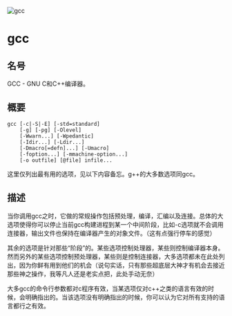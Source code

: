 ![gcc](https://www.itjungle.com/tfh/tfh101415-story01-fig01.pn://www.embarcados.com.br/wp-content/uploads/2014/05/imagem-de-destaque-61.png)
# gcc

## 名号
GCC - GNU C和C++编译器。

## 概要
```
gcc [-c|-S|-E] [-std=standard]
    [-g] [-pg] [-Olevel]
    [-Wwarn...] [-Wpedantic]
    [-Idir...] [-Ldir...]
    [-Dmacro[=defn]...] [-Umacro]
    [-foption...] [-mmachine-option...]
    [-o outfile] [@file] infile...
```
这里仅列出最有用的选项，见以下内容备忘。g++的大多数选项同gcc。

## 描述
当你调用gcc之时，它做的常规操作包括预处理，编译，汇编以及连接。总体的大选项使得你可以停止当前gcc构建进程到某一个中间阶段，比如-c选项就不会调用连接器，输出文件也保持在编译器产生的对象文件。（这有点强行停车的感觉）

其余的选项是针对那些“阶段”的。某些选项控制处理器，某些则控制编译器本身。然而另外的某些选项控制预处理器，某些则是控制连接器，大多选项都未在此处列出，因为你鲜有用到他们的机会（说句实话，只有那些超底层大神才有机会去接近那些神之操作，我等凡人还是老实点把，此处手动无奈）

大多gcc的命令行参数都对c程序有效，当某选项仅对c++之类的语言有效的时候，会明确指出的。当该选项没有明确指出的时候，你可以认为它对所有支持的语言都行之有效。



